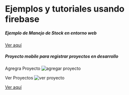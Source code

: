 # Ejemplos y tutoriales usando firebase

##### Ejemplo de Manejo de Stock en entorno web

[Ver aquí](https://ptf-houssay.github.io/ptf-firebase/stock/)

##### Proyecto mobile para registrar proyectos en desarrollo

Agregra Proyecto
![agregar proyecto](https://ptf-houssay.github.io/ptf-firebase/proyectos/agregar.png)

Ver Proyectos
![ver proyecto](https://ptf-houssay.github.io/ptf-firebase/proyectos/proyectos.png)


[Ver aquí](https://ptf-houssay.github.io/ptf-firebase/proyectos/)